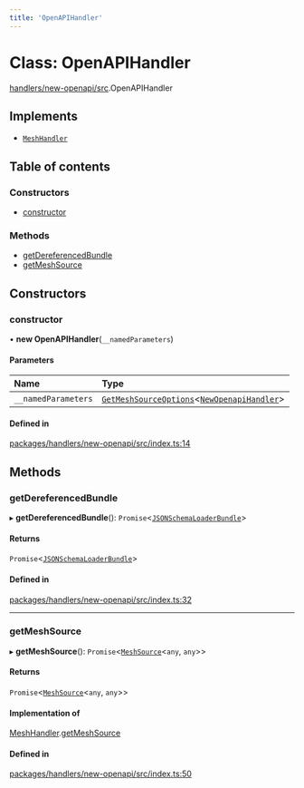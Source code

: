 ```yaml
---
title: 'OpenAPIHandler'
---
```


# Class: OpenAPIHandler

[handlers/new-openapi/src](../modules/handlers_new_openapi_src).OpenAPIHandler

## Implements

- [`MeshHandler`](/docs/api/interfaces/types_src.MeshHandler)

## Table of contents

### Constructors

- [constructor](handlers_new_openapi_src.OpenAPIHandler#constructor)

### Methods

- [getDereferencedBundle](handlers_new_openapi_src.OpenAPIHandler#getdereferencedbundle)
- [getMeshSource](handlers_new_openapi_src.OpenAPIHandler#getmeshsource)

## Constructors

### constructor

• **new OpenAPIHandler**(`__namedParameters`)

#### Parameters

| Name | Type |
| :------ | :------ |
| `__namedParameters` | [`GetMeshSourceOptions`](../modules/types_src#getmeshsourceoptions)\<[`NewOpenapiHandler`](/docs/api/interfaces/types_src.YamlConfig.NewOpenapiHandler)> |

#### Defined in

[packages/handlers/new-openapi/src/index.ts:14](https://github.com/Urigo/graphql-mesh/blob/master/packages/handlers/new-openapi/src/index.ts#L14)

## Methods

### getDereferencedBundle

▸ **getDereferencedBundle**(): `Promise`\<[`JSONSchemaLoaderBundle`](/docs/api/interfaces/loaders_json_schema_src.JSONSchemaLoaderBundle)>

#### Returns

`Promise`\<[`JSONSchemaLoaderBundle`](/docs/api/interfaces/loaders_json_schema_src.JSONSchemaLoaderBundle)>

#### Defined in

[packages/handlers/new-openapi/src/index.ts:32](https://github.com/Urigo/graphql-mesh/blob/master/packages/handlers/new-openapi/src/index.ts#L32)

___

### getMeshSource

▸ **getMeshSource**(): `Promise`\<[`MeshSource`](../modules/types_src#meshsource)\<`any`, `any`>>

#### Returns

`Promise`\<[`MeshSource`](../modules/types_src#meshsource)\<`any`, `any`>>

#### Implementation of

[MeshHandler](/docs/api/interfaces/types_src.MeshHandler).[getMeshSource](/docs/api/interfaces/types_src.MeshHandler#getmeshsource)

#### Defined in

[packages/handlers/new-openapi/src/index.ts:50](https://github.com/Urigo/graphql-mesh/blob/master/packages/handlers/new-openapi/src/index.ts#L50)
